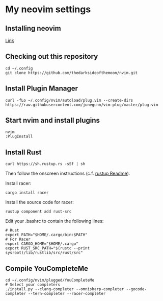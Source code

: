 # My neovim settings

## Installing neovim
[Link](https://github.com/neovim/neovim/wiki/Installing-Neovim)

## Checking out this repository

    cd ~/.config
    git clone https://github.com/thedarksideofthemoon/nvim.git

## Install Plugin Manager

    curl -fLo ~/.config/nvim/autoload/plug.vim --create-dirs https://raw.githubusercontent.com/junegunn/vim-plug/master/plug.vim

## Start nvim and install plugins

    nvim
    :PlugInstall

## Install Rust

    curl https://sh.rustup.rs -sSf | sh

Then follow the onscreen instructions (c.f. [rustup Readme](https://github.com/rust-lang-nursery/rustup.rs)).

Install racer:
    
    cargo install racer

Install the source code for racer:

    rustup component add rust-src

Edit your .bashrc to contain the following lines:

    # Rust
    export PATH="$HOME/.cargo/bin:$PATH"
    # For Racer
    export CARGO_HOME="$HOME/.cargo"
    export RUST_SRC_PATH="$(rustc --print sysroot)/lib/rustlib/src/rust/src"

## Compile YouCompleteMe

    cd ~/.config/nvim/plugged/YouCompleteMe
    # Select your completers
    ./install.py --clang-completer --omnisharp-completer --gocode-completer --tern-completer --racer-completer
